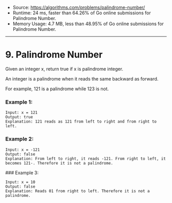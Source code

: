 
- Source: https://algorithms.com/problems/palindrome-number/
- Runtime: 24 ms, faster than 64.26% of Go online submissions for Palindrome Number.
- Memory Usage: 4.7 MB, less than 48.95% of Go online submissions for Palindrome Number.
---
# 9. Palindrome Number

Given an integer x, return true if x is palindrome integer.

An integer is a palindrome when it reads the same backward as forward.

For example, 121 is a palindrome while 123 is not.
 

### Example 1:

```
Input: x = 121
Output: true
Explanation: 121 reads as 121 from left to right and from right to left.
```


### Example 2:

```
Input: x = -121
Output: false
Explanation: From left to right, it reads -121. From right to left, it becomes 121-. Therefore it is not a palindrome.
```


### Example 3:

```
Input: x = 10
Output: false
Explanation: Reads 01 from right to left. Therefore it is not a palindrome.
```